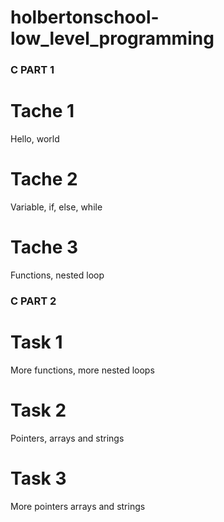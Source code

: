 # holbertonschool-low_level_programming

### C PART 1

# Tache 1
Hello, world

# Tache 2
Variable, if, else, while

# Tache 3
Functions, nested loop

### C PART 2

# Task 1
More functions, more nested loops

# Task 2
Pointers, arrays and strings

# Task 3
More pointers arrays and strings 
